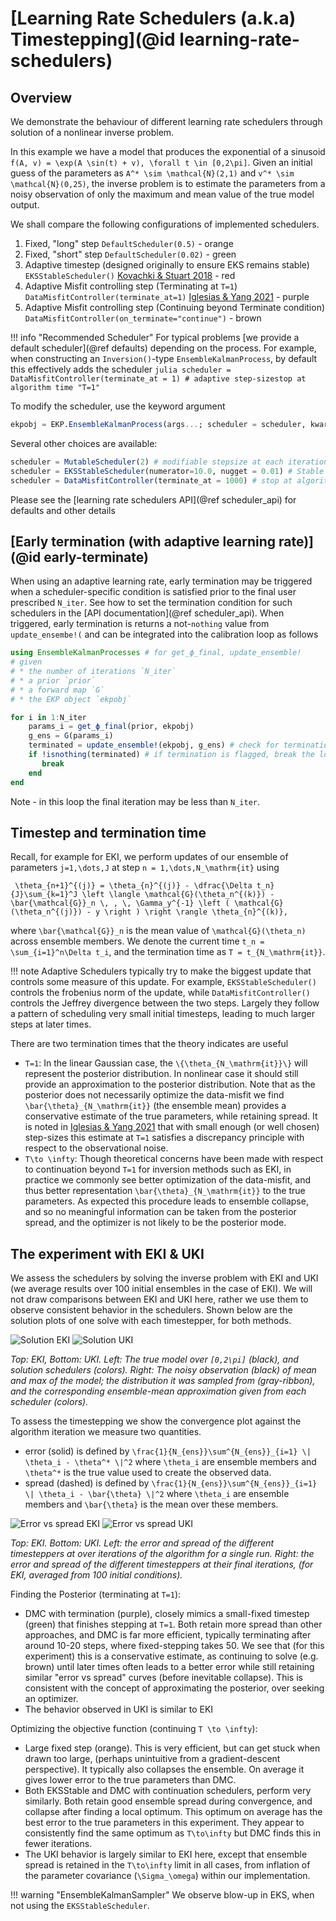 # [Learning Rate Schedulers (a.k.a) Timestepping](@id learning-rate-schedulers)

## Overview

We demonstrate the behaviour of different learning rate schedulers through solution of a nonlinear inverse problem.

In this example we have a model that produces the exponential of a sinusoid ``f(A, v) = \exp(A \sin(t) + v), \forall t \in [0,2\pi]``. Given an initial guess of the parameters as ``A^* \sim \mathcal{N}(2,1)`` and ``v^* \sim \mathcal{N}(0,25)``, the inverse problem is to estimate the parameters from a noisy observation of only the maximum and mean value of the true model output.

We shall compare the following configurations of implemented schedulers. 
1. Fixed, "long" step `DefaultScheduler(0.5)` - orange
2. Fixed, "short" step `DefaultScheduler(0.02)` - green
3. Adaptive timestep (designed originally to ensure EKS remains stable) `EKSStableScheduler()` [Kovachki & Stuart 2018](https://doi.org/10.1088/1361-6420/ab1c3a) - red
4. Adaptive Misfit controlling step (Terminating at `T=1`) `DataMisfitController(terminate_at=1)` [Iglesias & Yang 2021](https://doi.org/10.1088/1361-6420/abd29b) - purple
5. Adaptive Misfit controlling step (Continuing beyond Terminate condition) `DataMisfitController(on_terminate="continue")` - brown

!!! info "Recommended Scheduler"
    For typical problems [we provide a default scheduler](@ref defaults) depending on the process. For example, when constructing an `Inversion()`-type `EnsembleKalmanProcess`, by default this effectively adds the scheduler
    ```julia
    scheduler = DataMisfitController(terminate_at = 1) # adaptive step-sizestop at algorithm time "T=1"
    ```

To modify the scheduler, use the keyword argument
```julia
ekpobj = EKP.EnsembleKalmanProcess(args...; scheduler = scheduler, kwargs...)
```
Several other choices are available:
```julia
scheduler = MutableScheduler(2) # modifiable stepsize at each iteration with default "2"
scheduler = EKSStableScheduler(numerator=10.0, nugget = 0.01) # Stable for EKS
scheduler = DataMisfitController(terminate_at = 1000) # stop at algorithm time "T=1000"
```
Please see the [learning rate schedulers API](@ref scheduler_api) for defaults and other details

## [Early termination (with adaptive learning rate)](@id early-terminate)

When using an adaptive learning rate, early termination may be triggered when a scheduler-specific condition is satisfied prior to the final user prescribed `N_iter`. See how to set the termination condition for such schedulers in the [API documentation](@ref scheduler_api). When triggered, early termination is returns a not-`nothing` value from `update_ensembe!(` and can be integrated into the calibration loop as follows

```julia
using EnsembleKalmanProcesses # for get_ϕ_final, update_ensemble!
# given
# * the number of iterations `N_iter`
# * a prior `prior`
# * a forward map `G`
# * the EKP object `ekpobj`

for i in 1:N_iter
    params_i = get_ϕ_final(prior, ekpobj)
    g_ens = G(params_i)
    terminated = update_ensemble!(ekpobj, g_ens) # check for termination
    if !isnothing(terminated) # if termination is flagged, break the loop
       break
    end
end 
```
Note - in this loop the final iteration may be less than `N_iter`.

## Timestep and termination time

Recall, for example for EKI, we perform updates of our ensemble of parameters ``j=1,\dots,J`` at step ``n = 1,\dots,N_\mathrm{it}`` using

`` \theta_{n+1}^{(j)} = \theta_{n}^{(j)} - \dfrac{\Delta t_n}{J}\sum_{k=1}^J \left \langle \mathcal{G}(\theta_n^{(k)}) - \bar{\mathcal{G}}_n \, , \, \Gamma_y^{-1} \left ( \mathcal{G}(\theta_n^{(j)}) - y \right ) \right \rangle \theta_{n}^{(k)},``

where ``\bar{\mathcal{G}}_n`` is the mean value of ``\mathcal{G}(\theta_n)``
across ensemble members. We denote the current time ``t_n = \sum_{i=1}^n\Delta t_i``, and the termination time as ``T = t_{N_\mathrm{it}}``.

!!! note 
    Adaptive Schedulers typically try to make the biggest update that controls some measure of this update. For example, `EKSStableScheduler()` controls the frobenius norm of the update, while `DataMisfitController()` controls the Jeffrey divergence between the two steps. Largely they follow a pattern of scheduling very small initial timesteps, leading to much larger steps at later times.

There are two termination times that the theory indicates are useful
- ``T=1``: In the linear Gaussian case, the ``\{\theta_{N_\mathrm{it}}\}`` will represent the posterior distribution. In nonlinear case it should still provide an approximation to the posterior distribution. Note that as the posterior does not necessarily optimize the data-misfit we find ``\bar{\theta}_{N_\mathrm{it}}`` (the ensemble mean) provides a conservative estimate of the true parameters, while retaining spread. It is noted in [Iglesias & Yang 2021](https://doi.org/10.1088/1361-6420/abd29b) that with small enough (or well chosen) step-sizes this estimate at ``T=1`` satisfies a discrepancy principle with respect to the observational noise.
- ``T\to \infty``: Though theoretical concerns have been made with respect to continuation beyond ``T=1`` for inversion methods such as EKI, in practice we commonly see better optimization of the data-misfit, and thus better representation ``\bar{\theta}_{N_\mathrm{it}}`` to the true parameters. As expected this procedure leads to ensemble collapse, and so no meaningful information can be taken from the posterior spread, and the optimizer is not likely to be the posterior mode.





## The experiment with EKI & UKI

We assess the schedulers by solving the inverse problem with EKI and UKI (we average results over 100 initial ensembles in the case of EKI). We will not draw comparisons between EKI and UKI here, rather we use them to observe consistent behavior in the schedulers. Shown below are the solution plots of one solve with each timestepper, for both methods. 

![Solution EKI](assets/ensemble_compare_scheduler.png) ![Solution UKI](assets/ensemble_uki_compare_scheduler.png)

*Top: EKI, Bottom: UKI. Left: The true model over ``[0,2\pi]`` (black), and solution schedulers (colors).
Right: The noisy observation (black) of mean and max of the model; the distribution it was sampled from (gray-ribbon), and the corresponding ensemble-mean approximation given from each scheduler (colors).*

To assess the timestepping we show the convergence plot against the algorithm iteration we measure two quantities.
- error (solid) is defined by ``\frac{1}{N_{ens}}\sum^{N_{ens}}_{i=1} \| \theta_i - \theta^* \|^2`` where ``\theta_i`` are ensemble members and ``\theta^*`` is the true value used to create the observed data.
- spread (dashed) is defined by ``\frac{1}{N_{ens}}\sum^{N_{ens}}_{i=1} \| \theta_i - \bar{\theta} \|^2`` where ``\theta_i`` are ensemble members and ``\bar{\theta}`` is the mean over these members.

![Error vs spread EKI](assets/error_vs_spread_over_iteration_compare_scheduler.png) ![Error vs spread UKI](assets/error_vs_spread_over_iteration_uki_compare_scheduler.png)

*Top: EKI. Bottom: UKI. Left: the error and spread of the different timesteppers at over iterations of the algorithm for a single run.
Right: the error and spread of the different timesteppers at their final iterations, (for EKI, averaged from 100 initial conditions).*

Finding the Posterior (terminating at ``T=1``):
 - DMC with termination (purple), closely mimics a small-fixed timestep (green) that finishes stepping at ``T=1``. Both retain more spread than other approaches, and DMC is far more efficient, typically terminating after around 10-20 steps, where fixed-stepping takes 50. We see that (for this experiment) this is a conservative estimate, as continuing to solve (e.g. brown) until later times often leads to a better error while still retaining similar "error vs spread" curves (before inevitable collapse). This is consistent with the concept of approximating the posterior, over seeking an optimizer.
- The behavior observed in UKI is similar to EKI

Optimizing the objective function (continuing ``T \to \infty``):
- Large fixed step (orange). This is very efficient, but can get stuck when drawn too large, (perhaps unintuitive from a gradient-descent perspective). It typically also collapses the ensemble. On average it gives lower error to the true parameters than DMC. 
 - Both EKSStable and DMC with continuation schedulers, perform very similarly. Both retain good ensemble spread during convergence, and collapse after finding a local optimum. This optimum on average has the best error to the true parameters in this experiment. They appear to consistently find the same optimum as ``T\to\infty`` but DMC finds this in fewer iterations.
- The UKI behavior is largely similar to EKI here, except that ensemble spread is retained in the ``T\to\infty`` limit in all cases, from inflation of the parameter covariance (``\Sigma_\omega``) within our implementation.


!!! warning "EnsembleKalmanSampler"
    We observe blow-up in EKS, when not using the `EKSStableScheduler`.